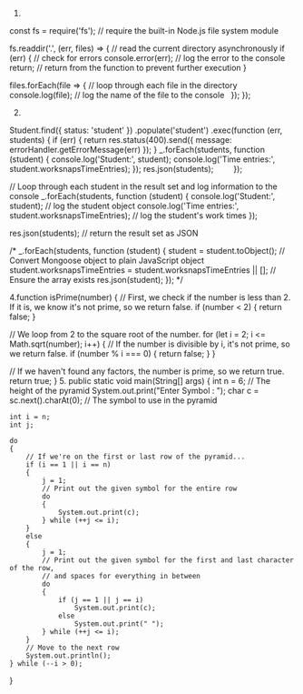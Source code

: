 1.
const fs = require('fs'); // require the built-in Node.js file system module

fs.readdir('.', (err, files) => { // read the current directory asynchronously
  if (err) { // check for errors
    console.error(err); // log the error to the console
    return; // return from the function to prevent further execution
  }

  files.forEach(file => { // loop through each file in the directory
    console.log(file); // log the name of the file to the console
  });
});



2.
Student.find({ status: 'student' })
        .populate('student')
        .exec(function (err, students) {
            if (err) {
                return res.status(400).send({
                    message: errorHandler.getErrorMessage(err)
                });
            }
           _.forEach(students, function (student) {
    console.log('Student:', student);
    console.log('Time entries:', student.worksnapsTimeEntries);
});
            res.json(students);
        });

// Loop through each student in the result set and log information to the console
_.forEach(students, function (student) {
    console.log('Student:', student); // log the student object
    console.log('Time entries:', student.worksnapsTimeEntries); // log the student's work times
});

res.json(students); // return the result set as JSON


/* _.forEach(students, function (student) {
    student = student.toObject(); // Convert Mongoose object to plain JavaScript object
    student.worksnapsTimeEntries = student.worksnapsTimeEntries || []; // Ensure the array exists
    res.json(student);
});
*/

4.function isPrime(number) {
  // First, we check if the number is less than 2. If it is, we know it's not prime, so we return false.
  if (number < 2) {
    return false;
  }

  // We loop from 2 to the square root of the number.
  for (let i = 2; i <= Math.sqrt(number); i++) {
    // If the number is divisible by i, it's not prime, so we return false.
    if (number % i === 0) {
      return false;
    }
  }

  // If we haven't found any factors, the number is prime, so we return true.
  return true;
}
5.
public static void main(String[] args)
{
    int n = 6; // The height of the pyramid
    System.out.print("Enter Symbol : ");
    char c = sc.next().charAt(0); // The symbol to use in the pyramid

    int i = n;
    int j;	

    do 
    {
        // If we're on the first or last row of the pyramid...
        if (i == 1 || i == n)
        {
            j = 1;
            // Print out the given symbol for the entire row
            do
            {
                System.out.print(c);
            } while (++j <= i);
        }
        else
        {
            j = 1;
            // Print out the given symbol for the first and last character of the row,
            // and spaces for everything in between
            do
            {
                if (j == 1 || j == i)
                    System.out.print(c);
                else
                    System.out.print(" ");
            } while (++j <= i);
        }
        // Move to the next row
        System.out.println();
    } while (--i > 0);           
}
